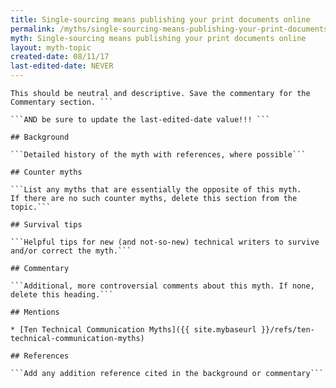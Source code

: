 ```yaml
---
title: Single-sourcing means publishing your print documents online
permalink: /myths/single-sourcing-means-publishing-your-print-documents-online
myth: Single-sourcing means publishing your print documents online
layout: myth-topic
created-date: 08/11/17
last-edited-date: NEVER
---
```


```A summary description of the myth--no more than a line or two. 
This should be neutral and descriptive. Save the commentary for the 
Commentary section. ```

```AND be sure to update the last-edited-date value!!! ```

## Background

```Detailed history of the myth with references, where possible```

## Counter myths

```List any myths that are essentially the opposite of this myth.
If there are no such counter myths, delete this section from the topic.```

## Survival tips

```Helpful tips for new (and not-so-new) technical writers to survive and/or correct the myth.```

## Commentary

```Additional, more controversial comments about this myth. If none, delete this heading.```

## Mentions

* [Ten Technical Communication Myths]({{ site.mybaseurl }}/refs/ten-technical-communication-myths)

## References

```Add any addition reference cited in the background or commentary```

